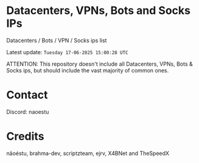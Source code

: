 # Datacenters, VPNs, Bots and Socks IPs
 
Datacenters / Bots / VPN / Socks ips list

Latest update: `Tuesday 17-06-2025 15:00:28 UTC` 

ATTENTION: This repository doesn't include all Datacenters, VPNs, Bots & Socks ips, 
but should include the vast majority of common ones.

# Contact
Discord: naoestu

# Credits
nãoéstu, brahma-dev, scriptzteam, ejrv, X4BNet and TheSpeedX

